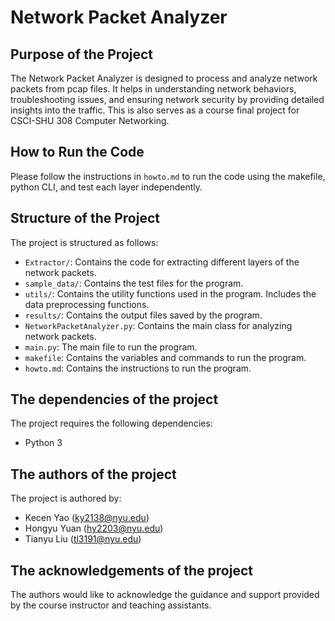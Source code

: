 # Network Packet Analyzer

## Purpose of the Project
The Network Packet Analyzer is designed to process and analyze network packets from pcap files. It helps in understanding network behaviors, troubleshooting issues, and ensuring network security by providing detailed insights into the traffic. This is also serves as a course final project for CSCI-SHU 308 Computer Networking.

## How to Run the Code
Please follow the instructions in `howto.md` to run the code using the makefile, python CLI, and test each layer independently.

## Structure of the Project
The project is structured as follows:
- `Extractor/`: Contains the code for extracting different layers of the network packets.
- `sample_data/`: Contains the test files for the program.
- `utils/`: Contains the utility functions used in the program. Includes the data preprocessing functions.
- `results/`: Contains the output files saved by the program.
- `NetworkPacketAnalyzer.py`: Contains the main class for analyzing network packets.
- `main.py`: The main file to run the program.
- `makefile`: Contains the variables and commands to run the program.
- `howto.md`: Contains the instructions to run the program.

## The dependencies of the project
The project requires the following dependencies:
- Python 3

## The authors of the project
The project is authored by:
- Kecen Yao (ky2138@nyu.edu)
- Hongyu Yuan (hy2203@nyu.edu)
- Tianyu Liu (tl3191@nyu.edu)

## The acknowledgements of the project
The authors would like to acknowledge the guidance and support provided by the course instructor and teaching assistants.

